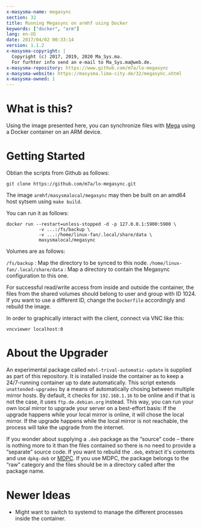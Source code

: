 ```yaml
---
x-masysma-name: megasync
section: 32
title: Running Megasync on armhf using Docker
keywords: ["docker", "arm"]
lang: en-US
date: 2017/04/02 00:33:14
version: 1.1.2
x-masysma-copyright: |
  Copyright (c) 2017, 2019, 2020 Ma_Sys.ma.
  For furhter info send an e-mail to Ma_Sys.ma@web.de.
x-masysma-repository: https://www.github.com/m7a/lo-megasync
x-masysma-website: https://masysma.lima-city.de/32/megasync.xhtml
x-masysma-owned: 1
---
```

What is this?
=============

Using the image presented here, you can synchronize files with
[Mega](http://mega.co.nz) using a Docker container on an ARM device.

Getting Started
===============

Obtian the scripts from Github as follows:

	git clone https://github.com/m7a/lo-megasync.git

The image `armhf/masysmalocal/megasync` may then be built on an amd64 host
sytsem using `make build`.

You can run it as follows:

	docker run --restart=unless-stopped -d -p 127.0.0.1:5900:5900 \
				-v ...:/fs/backup \
				-v ...:/home/linux-fan/.local/share/data \
				masysmalocal/megasync

Volumes are as follows:

`/fs/backup`
:   Map the directory to be synced to this node.
`/home/linux-fan/.local/share/data`
:   Map a directory to contain the Megasync configuration to this one.

For successful read/write access from inside and outside the container, the
files from the shared volumes should belong to user and group with ID 1024. If
you want to use a different ID, change the `Dockerfile` accordingly and rebuild
the image.

In order to graphically interact with the client, connect via VNC like this:

	vncviewer localhost:0

About the Upgrader
==================

An experimental package called `mdvl-trival-automatic-update` is supplied as
part of this repository. It is installed inside the container as to keep a
24/7-running container up to date automatically. This script extends
`unattended-upgrades` by a means of automatically chosing between multiple
mirror hosts. By default, it checks for `192.168.1.16` to be online and if that
is not the case, it uses `ftp.de.debian.org` instead. This way, you can run
your own local mirror to upgrade your server on a best-effort basis: If the
upgrade happens while your local mirror is online, it will chose the local
mirror. If the upgrade happens while the local mirror is not reachable, the
process will take the upgrade from the internet.

If you wonder about supplying a `.deb` package as the “source” code – there is
nothing more to it than the files contained so there is no need to provide a
“separate” source code. If you want to rebuild the `.deb`, extract it's
contents and use `dpkg-deb` or
[MDPC](https://lists.debian.org/debian-user/2013/08/msg00042.html).
If you use MDPC, the package belongs to the “raw” category and the files should
be in a directory called after the package name.

Newer Ideas
===========

 * Might want to switch to systemd to manage the different processes inside the
   container.
